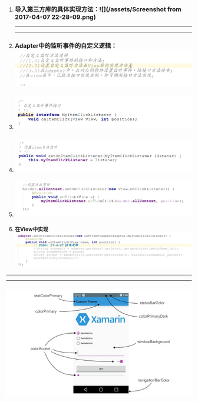 1. ### 导入第三方库的具体实现方法：![](/assets/Screenshot from 2017-04-07 22-28-09.png)

   ---

   ---
2. ### Adapter中的监听事件的自定义逻辑：![](/assets/import1.png)
3. ### ![](/assets/import2.png)
4. ### ![](/assets/import4.png)
5. ### ![](/assets/import5.png)
6. #### 在View中实现![](/assets/import6.png)

---

---

### ![](/assets/import8.png)

### 

### 



